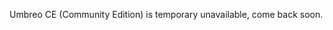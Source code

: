 Umbreo CE (Community Edition) is temporary unavailable, come back soon.

<!-- Umbreo CE (Community Edition) is a free version of Umbreo that you can host in your own server. -->



